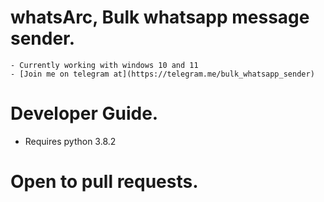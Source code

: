 # whatsArc, Bulk whatsapp message sender.
    - Currently working with windows 10 and 11
    - [Join me on telegram at](https://telegram.me/bulk_whatsapp_sender)
# Developer Guide.
 - Requires python 3.8.2
 
# Open to pull requests.


